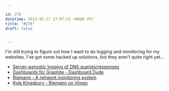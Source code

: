```yaml
---

id: 276
datetime: 2013-05-27 17:07:23 +0000 UTC
title: "#276"
draft: false


---
```


I'm still trying to figure out how I want to do logging and monitoring for my websites. I've got some hacked up solutions, but they aren't quite right yet... 

 
 * [Server-agnostic logging of DNS queries/responses](http://jpmens.net/2013/05/27/server-agnostic-logging-of-dns-queries-responses/)
 * [Dashboards for Graphite - Dashboard Dude](http://dashboarddude.com/blog/2013/01/23/dashboards-for-graphite/)
 * [Riemann - A network monitoring system](http://riemann.io/)
 * [Kyle Kingsbury - Riemann on Vimeo](http://vimeo.com/38377415)


